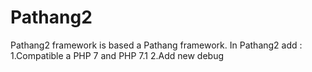 # Pathang2
Pathang2 framework is based a Pathang framework. In Pathang2 add :
1.Compatible a PHP 7 and PHP 7.1
2.Add new debug



